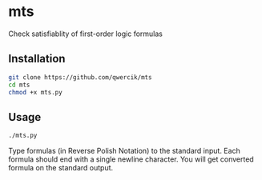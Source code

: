 # mts
Check satisfiablity of first-order logic formulas

## Installation
```bash
git clone https://github.com/qwercik/mts
cd mts
chmod +x mts.py
```

## Usage
```bash
./mts.py
```
Type formulas (in Reverse Polish Notation) to the standard input.
Each formula should end with a single newline character. You will get converted formula on the standard output.
